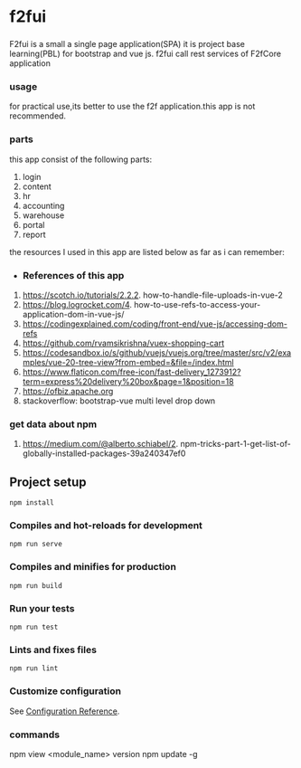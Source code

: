 # f2fui
### 
F2fui is a small a single page application(SPA) 
it is project base learning(PBL) for bootstrap and vue js.
f2fui call rest services of F2fCore application

### usage 
for practical use,its better to use  the f2f application.this app is not recommended.

### parts
this app consist of the following parts:
1. login
2. content
3. hr
4. accounting
5. warehouse
6. portal
7. report

the resources I used in this app are listed below as far as i can remember:
- ### References of this app
1. https://scotch.io/tutorials/2.2.2. how-to-handle-file-uploads-in-vue-2
2. https://blog.logrocket.com/4. how-to-use-refs-to-access-your-application-dom-in-vue-js/
3. https://codingexplained.com/coding/front-end/vue-js/accessing-dom-refs
4. https://github.com/rvamsikrishna/vuex-shopping-cart
5. https://codesandbox.io/s/github/vuejs/vuejs.org/tree/master/src/v2/examples/vue-20-tree-view?from-embed=&file=/index.html
6. https://www.flaticon.com/free-icon/fast-delivery_1273912?term=express%20delivery%20box&page=1&position=18
7. https://ofbiz.apache.org
8. stackoverflow: bootstrap-vue multi level drop down

### get data about npm
1. https://medium.com/@alberto.schiabel/2.  npm-tricks-part-1-get-list-of-globally-installed-packages-39a240347ef0


## Project setup
```
npm install
```

### Compiles and hot-reloads for development
```
npm run serve
```

### Compiles and minifies for production
```
npm run build
```

### Run your tests
```
npm run test
```

### Lints and fixes files
```
npm run lint
```

### Customize configuration
See [Configuration Reference](https://cli.vuejs.org/config/).

### commands
npm view <module_name> version
npm update -g <package>